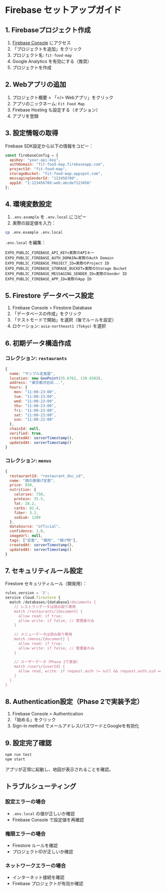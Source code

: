 # Firebase セットアップガイド

## 1. Firebaseプロジェクト作成

1. [Firebase Console](https://console.firebase.google.com/) にアクセス
2. 「プロジェクトを追加」をクリック
3. プロジェクト名: `fit-food-map` 
4. Google Analytics を有効にする（推奨）
5. プロジェクトを作成

## 2. Webアプリの追加

1. プロジェクト概要 > 「</> Webアプリ」をクリック
2. アプリのニックネーム: `Fit Food Map`
3. Firebase Hosting も設定する（オプション）
4. アプリを登録

## 3. 設定情報の取得

Firebase SDK設定から以下の情報をコピー：

```javascript
const firebaseConfig = {
  apiKey: "your-api-key",
  authDomain: "fit-food-map.firebaseapp.com",
  projectId: "fit-food-map", 
  storageBucket: "fit-food-map.appspot.com",
  messagingSenderId: "123456789",
  appId: "1:123456789:web:abcdef123456"
};
```

## 4. 環境変数設定

1. `.env.example` を `.env.local` にコピー
2. 実際の設定値を入力：

```bash
cp .env.example .env.local
```

`.env.local` を編集：
```env
EXPO_PUBLIC_FIREBASE_API_KEY=実際のAPIキー
EXPO_PUBLIC_FIREBASE_AUTH_DOMAIN=実際のAuth Domain
EXPO_PUBLIC_FIREBASE_PROJECT_ID=実際のProject ID
EXPO_PUBLIC_FIREBASE_STORAGE_BUCKET=実際のStorage Bucket
EXPO_PUBLIC_FIREBASE_MESSAGING_SENDER_ID=実際のSender ID
EXPO_PUBLIC_FIREBASE_APP_ID=実際のApp ID
```

## 5. Firestore データベース設定

1. Firebase Console > Firestore Database
2. 「データベースの作成」をクリック
3. 「テストモードで開始」を選択（後でルールを設定）
4. ロケーション: `asia-northeast1 (Tokyo)` を選択

## 6. 初期データ構造作成

### コレクション: `restaurants`

```javascript
{
  name: "サンプル定食屋",
  location: new GeoPoint(35.6762, 139.6503),
  address: "東京都渋谷区...",
  hours: {
    mon: "11:00-23:00",
    tue: "11:00-23:00",
    wed: "11:00-23:00", 
    thu: "11:00-23:00",
    fri: "11:00-23:00",
    sat: "11:00-23:00",
    sun: "11:00-22:00"
  },
  chainId: null,
  verified: true,
  createdAt: serverTimestamp(),
  updatedAt: serverTimestamp()
}
```

### コレクション: `menus`

```javascript
{
  restaurantId: "restaurant_doc_id",
  name: "鶏の唐揚げ定食",
  price: 850,
  nutrition: {
    calories: 750,
    protein: 35.5,
    fat: 28.2, 
    carbs: 82.4,
    fiber: 3.2,
    sodium: 1200
  },
  dataSource: "official",
  confidence: 1.0,
  imageUrl: null,
  tags: ["定食", "鶏肉", "揚げ物"],
  createdAt: serverTimestamp(),
  updatedAt: serverTimestamp()
}
```

## 7. セキュリティルール設定

Firestore セキュリティルール（開発用）：

```javascript
rules_version = '2';
service cloud.firestore {
  match /databases/{database}/documents {
    // レストランデータは読み取り専用
    match /restaurants/{document} {
      allow read: if true;
      allow write: if false; // 管理者のみ
    }
    
    // メニューデータは読み取り専用  
    match /menus/{document} {
      allow read: if true;
      allow write: if false; // 管理者のみ
    }
    
    // ユーザーデータ（Phase 2で実装）
    match /users/{userId} {
      allow read, write: if request.auth != null && request.auth.uid == userId;
    }
  }
}
```

## 8. Authentication設定（Phase 2で実装予定）

1. Firebase Console > Authentication
2. 「始める」をクリック
3. Sign-in method でメールアドレス/パスワードとGoogleを有効化

## 9. 設定完了確認

```bash
npm run test
npm start
```

アプリが正常に起動し、地図が表示されることを確認。

## トラブルシューティング

### 設定エラーの場合
- `.env.local` の値が正しいか確認
- Firebase Console で設定値を再確認

### 権限エラーの場合  
- Firestore ルールを確認
- プロジェクトIDが正しいか確認

### ネットワークエラーの場合
- インターネット接続を確認
- Firebase プロジェクトが有効か確認